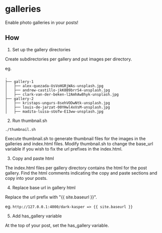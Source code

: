 # galleries

Enable photo galleries in your posts!

## How

1) Set up the gallery directories

Create subdirectories per gallery and put images per directory.

eg.
```
.
├── gallery-1
│   ├── alex-quezada-UsVoHGRjWAs-unsplash.jpg
│   ├── andrew-castillo-jkK8B9brrS4-unsplash.jpg
│   ├── clark-van-der-beken-l2AmhAw8hyk-unsplash.jpg
├── gallery-2
│   ├── kristaps-ungurs-8sehVODwNtk-unsplash.jpg
│   ├── louis-de-jarzat-00YHwl4xVsM-unsplash.jpg
│   ├── madita-luisa-sUoTw-E13ww-unsplash.jpg
```

2) Run thumbnail.sh

```
./thumbnail.sh
```

Execute thumbnail.sh to generate thumbnail files for the images in the
galleries and index.html files. Modify thumbnail.sh to change the base_url
variable if you wish to fix the url prefixes in the index.html.

3) Copy and paste html

The index.html files per gallery directory contains the html for the post
gallery. Find the html comments indicating the copy and paste sections and
copy into your posts.

4) Replace base url in gallery html

Replace the url prefix with "{{ site.baseurl }}".

eg. `http://127.0.0.1:4000/dark-kasper => {{ site.baseurl }}`

5) Add has_gallery variable

At the top of your post, set the has_gallery variable.
